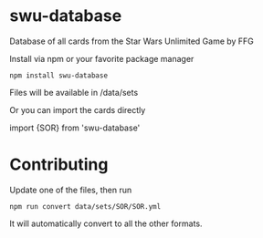 # swu-database
Database of all cards from the Star Wars Unlimited Game by FFG 

Install via npm or your favorite package manager

```
npm install swu-database
```

Files will be available in /data/sets

Or you can import the cards directly

import {SOR} from 'swu-database'

# Contributing

Update one of the files, then run
```
npm run convert data/sets/SOR/SOR.yml
```

It will automatically convert to all the other formats.


